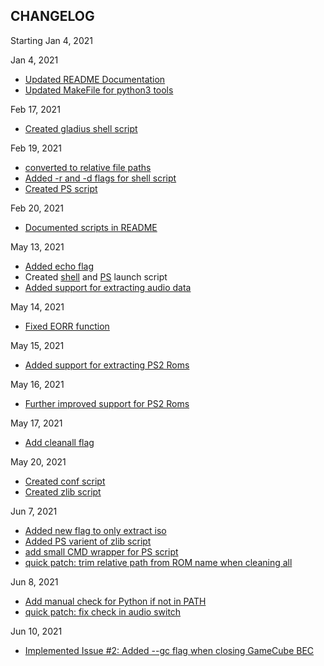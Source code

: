 ## CHANGELOG

Starting Jan 4, 2021

Jan 4, 2021
* [Updated README Documentation](https://github.com/MatthewWertman/Gladius/commit/c9bb4149b7f11949093cefd78c2cf41cf9d526ed)
* [Updated MakeFile for python3 tools](https://github.com/MatthewWertman/Gladius/commit/e8bebd29562dcb264d5a6f222003a94adbf0e3ca)

Feb 17, 2021
* [Created gladius shell script](https://github.com/MatthewWertman/Gladius/commit/dea7eef4b258345ef2a9ba0d79b873078c42d435)

Feb 19, 2021
* [converted to relative file paths](https://github.com/MatthewWertman/Gladius/commit/474e9e62601f73efc80c6f145b625c5955b74052)
* [Added -r and -d flags for shell script](https://github.com/MatthewWertman/Gladius/commit/021c800e9d0532f4ee26a9c7d72ecde2915f99ee)
* [Created PS script](https://github.com/MatthewWertman/Gladius/commit/c0e54d0a2ee6fea1b89960b6a886bdebd9e658d6)

Feb 20, 2021
* [Documented scripts in README](https://github.com/MatthewWertman/Gladius/commit/b90954140c866927b0a6dd813e6738663da5999f)

May 13, 2021
* [Added echo flag](https://github.com/MatthewWertman/Gladius/commit/ffbcecbd98f64ab6cdc5aa69b5234e0c2ce6c080)
* Created [shell](https://github.com/MatthewWertman/Gladius/commit/099f2c8952fe14dee02010a60e50a549689ec37c) and [PS](https://github.com/MatthewWertman/Gladius/commit/55c338f6a83ccf6a11b6ca91c83f68b0824d38b6) launch script
* [Added support for extracting audio data](https://github.com/MatthewWertman/Gladius/commit/476c6451a2dc78746f37ef3cc8c8b7aa20ecbeab)

May 14, 2021
* [Fixed EORR function](https://github.com/MatthewWertman/Gladius/commit/517e7e8fca461ba17a115ba0bb9a9b5f825f1550)

May 15, 2021
* [Added support for extracting PS2 Roms](https://github.com/MatthewWertman/Gladius/commit/2d7225413b39c683e60fced8848a0ab863f84f19)

May 16, 2021
* [Further improved support for PS2 Roms](https://github.com/MatthewWertman/Gladius/commit/a216cc01b69a042f8069fd6c6d64047067b5691f)

May 17, 2021
* [Add cleanall flag](https://github.com/MatthewWertman/Gladius/commit/c5a1d6d8899991cfb04f82181918c3e0e21d9be2)

May 20, 2021
* [Created conf script](https://github.com/MatthewWertman/Gladius/commit/0f58489f43ad4a38dea566b23b37bcf2269feea5)
* [Created zlib script](https://github.com/MatthewWertman/Gladius/commit/f5a02be323a3c833e385b407140ccec3ca58122c)

Jun 7, 2021
* [Added new flag to only extract iso](https://github.com/MatthewWertman/Gladius/commit/bfa003bd7f25ed9eeb44e4d297a009c6ac1774fe)
* [Added PS varient of zlib script](https://github.com/MatthewWertman/Gladius/commit/4133296bea5184cf8b4894409bb4dfe4ce554263)
* [add small CMD wrapper for PS script](https://github.com/MatthewWertman/Gladius/commit/1f6966eb6db91225f9f0a4395f3b896b7c0f658d)
* [quick patch: trim relative path from ROM name when cleaning all](https://github.com/MatthewWertman/Gladius/commit/bc6e6bbaf44adc90765058198cc9aa3ad4c153ed)

Jun 8, 2021
* [Add manual check for Python if not in PATH](https://github.com/MatthewWertman/Gladius/commit/6b0a6af619c6f419123270d2fb466ed53b9f224e)
* [quick patch: fix check in audio switch](https://github.com/MatthewWertman/Gladius/commit/d75002df61be40c207bb21950e56e936319f7e76)

Jun 10, 2021
* [Implemented Issue #2: Added --gc flag when closing GameCube BEC](https://github.com/MatthewWertman/Gladius/commit/4aaa27b0b457eb295be2c56b0e26c68ea87ac7b2)
